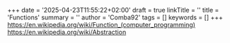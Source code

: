 +++
date = '2025-04-23T11:55:22+02:00'
draft = true
linkTitle = ''
title = 'Functions'
summary = ''
author = 'Comba92'
tags = []
keywords = []
+++
https://en.wikipedia.org/wiki/Function_(computer_programming)
https://en.wikipedia.org/wiki/Abstraction